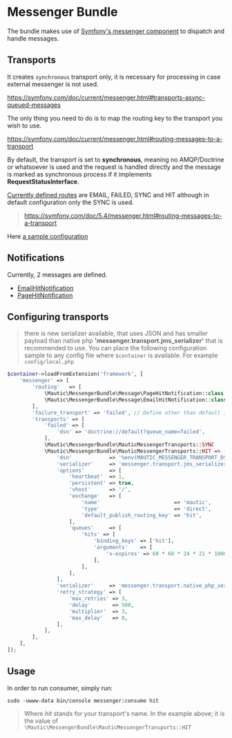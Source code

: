 # Messenger Bundle

The bundle makes use of [Symfony's messenger component](https://symfony.com/doc/5.4/messenger.html) to dispatch and handle messages. 

## Transports

It creates `synchronous` transport only, it is necessary for processing in case external messenger is not used. 

https://symfony.com/doc/current/messenger.html#transports-async-queued-messages

The only thing you need to do is to map the routing key to the transport you wish to use.

https://symfony.com/doc/current/messenger.html#routing-messages-to-a-transport

By default, the transport is set to **synchronous**, meaning no AMQP/Doctrine or whatsoever is used and the request is handled directly and the message is marked as synchronous process if it implements **RequestStatusInterface**.

[Currently defined routes](MauticMessengerRoutes.php) are EMAIL, FAILED, SYNC and HIT although in default configuration only the SYNC is used.

> https://symfony.com/doc/5.4/messenger.html#routing-messages-to-a-transport

Here [a sample configuration](#sample-configuration)

## Notifications

Currently, 2 messages are defined.
 * [EmailHitNotification](app/bundles/MessengerBundle/Message/EmailHitNotification.php)
 * [PageHitNotification](app/bundles/MessengerBundle/Message/PageHitNotification.php)

## Configuring transports
> there is new serializer available, that uses JSON and has smaller payload than native php **'messenger.transport.jms_serializer'** that is recommended to use. You can place the following configuration sample to any config file where `$container` is available. For example `config/local.php`
```php
$container->loadFromExtension('framework', [
    'messenger' => [
        'routing'   => [
            \Mautic\MessengerBundle\Message\PageHitNotification::class  => \Mautic\MessengerBundle\MauticMessengerTransports::HIT,
            \Mautic\MessengerBundle\Message\EmailHitNotification::class => \Mautic\MessengerBundle\MauticMessengerTransports::HIT,
        ],
        'failure_transport' => 'failed', // Define other than default if you wish
        'transports' => [
            'failed' => [
                'dsn' => 'doctrine://default?queue_name=failed',
            ],
            \Mautic\MessengerBundle\MauticMessengerTransports::SYNC      => 'sync://',
            \Mautic\MessengerBundle\MauticMessengerTransports::HIT => [
                'dsn'            => '%env(MAUTIC_MESSENGER_TRANSPORT_DSN)%',
                'serializer'     => 'messenger.transport.jms_serializer',
                'options'        => [
                    'heartbeat'  => 1,
                    'persistent' => true,
                    'vhost'      => '/',
                    'exchange'   => [
                        'name'                        => 'mautic',
                        'type'                        => 'direct',
                        'default_publish_routing_key' => 'hit',
                    ],
                    'queues'     => [
                        'hits' => [
                            'binding_keys' => ['hit'],
                            'arguments'    => [
                                'x-expires' => 60 * 60 * 24 * 21 * 1000, // queue ttl without consumer using it
                            ],
                        ],
                    ],
                ],
                'serializer'     => 'messenger.transport.native_php_serializer',
                'retry_strategy' => [
                    'max_retries' => 3,
                    'delay'       => 500,
                    'multiplier'  => 3,
                    'max_delay'   => 0,
                ],
            ],
        ],
    ],
]);
```

## Usage

In order to run consumer, simply run: 

```shell
sudo -uwww-data bin/console messenger:consume hit
```

> Where *hit* stands for your transport's name. In the example above; it is the value of `\Mautic\MessengerBundle\MauticMessengerTransports::HIT`


